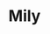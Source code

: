 ---
title: "Mily"
description: "Map your family tree and invite family members to connect! Mily is a directy and communicaton service specifically for family. Coming soon!"
layout: "project"
accent_color: "#002531"
categories: "ui code graphics"
published: true
items:
- image: "mily-thumb.png"
  caption: ''
  remove_shadow: true
---